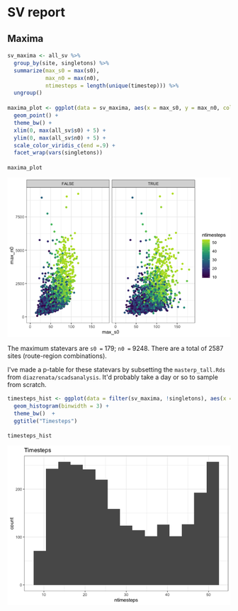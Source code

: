 SV report
================

Maxima
------

``` r
sv_maxima <- all_sv %>%
  group_by(site, singletons) %>%
  summarize(max_s0 = max(s0),
            max_n0 = max(n0),
            ntimesteps = length(unique(timestep))) %>%
  ungroup()

maxima_plot <- ggplot(data = sv_maxima, aes(x = max_s0, y = max_n0, color = ntimesteps)) + 
  geom_point() +
  theme_bw() + 
  xlim(0, max(all_sv$s0) + 5) +
  ylim(0, max(all_sv$n0) + 5) +
  scale_color_viridis_c(end =.9) +
  facet_wrap(vars(singletons))
  
maxima_plot
```

![](statevars_files/figure-markdown_github/plot%20maxima-1.png)

The maximum statevars are `s0 =` 179; `n0 =` 9248. There are a total of 2587 sites (route-region combinations).

I've made a p-table for these statevars by subsetting the `masterp_tall.Rds` from `diazrenata/scadsanalysis`. It'd probably take a day or so to sample from scratch.

``` r
timesteps_hist <- ggplot(data = filter(sv_maxima, !singletons), aes(x = ntimesteps)) +
  geom_histogram(binwidth = 3) +
  theme_bw()  +
  ggtitle("Timesteps")

timesteps_hist
```

![](statevars_files/figure-markdown_github/ntimesteps-1.png)
